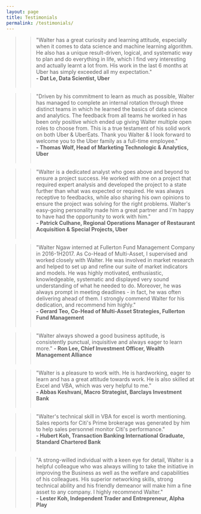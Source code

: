 ```yaml
---
layout: page
title: Testimonials
permalink: /testimonials/
---
```


>> "Walter has a great curiosity and learning attitude, especially when it comes to data science and machine learning algorithm. He also has a unique result-driven, logical, and systematic way to plan and do everything in life, which I find very interesting and actually learnt a lot from. His work in the last 6 months at Uber has simply exceeded all my expectation."  
**- Dat Le, Data Scientist, Uber**<br><br>

>> "Driven by his commitment to learn as much as possible, Walter has managed to complete an internal rotation through three distinct teams in which he learned the basics of data science and analytics. The feedback from all teams he worked in has been only positive which ended up giving Walter multiple open roles to choose from. This is a true testament of his solid work on both Uber & UberEats. Thank you Walter & I look forward to welcome you to the Uber family as a full-time employee."  
**- Thomas Wolf, Head of Marketing Technologic & Analytics, Uber**<br><br>

>> "Walter is a dedicated analyst who goes above and beyond to ensure a project success. He worked with me on a project that required expert analysis and developed the project to a state further than what was expected or required. He was always receptive to feedbacks, while also sharing his own opinions to ensure the project was solving for the right problems.
Walter's easy-going personality made him a great partner and I'm happy to have had the opportunity to work with him."  
**- Patrick Culhane, Regional Operations Manager of Restaurant Acquisition & Special Projects, Uber**<br><br>

>> "Walter Ngaw interned at Fullerton Fund Management Company in 2016-1H2017. As Co-Head of Multi-Asset, I supervised and worked closely with Walter. He was involved in market research and helped to set up and refine our suite of market indicators and models. He was highly motivated, enthusiastic, knowledgeable, systematic and displayed very sound understanding of what he needed to do. Moreover, he was always prompt in meeting deadlines - in fact, he was often delivering ahead of them. I strongly commend Walter for his dedication, and recommend him highly."  
**- Gerard Teo, Co-Head of Multi-Asset Strategies, Fullerton Fund Management**<br><br>

>> "Walter always showed a good business aptitude, is consistently punctual, inquisitive and always eager to learn more."
**- Ron Lee, Chief Investment Officer, Wealth Management Alliance**<br><br>

>> "Walter is a pleasure to work with. He is hardworking, eager to learn and has a great attitude towards work. He is also skilled at Excel and VBA, which was very helpful to me."  
**- Abbas Keshvani, Macro Strategist, Barclays Investment Bank**<br><br>

>> "Walter's technical skill in VBA for excel is worth mentioning. Sales reports for Citi's Prime brokerage was generated by him to help sales personnel monitor Citi's performance."  
**- Hubert Koh, Transaction Banking International Graduate, Standard Chartered Bank**<br><br>

>> "A strong-willed individual with a keen eye for detail, Walter is a helpful colleague who was always willing to take the initiative in improving the Business as well as the welfare and capabilities of his colleagues. His superior networking skills, strong technical ability and his friendly demeanor will make him a fine asset to any company. I highly recommend Walter."  
**- Lester Koh, Independent Trader and Entrepreneur, Alpha Play**
